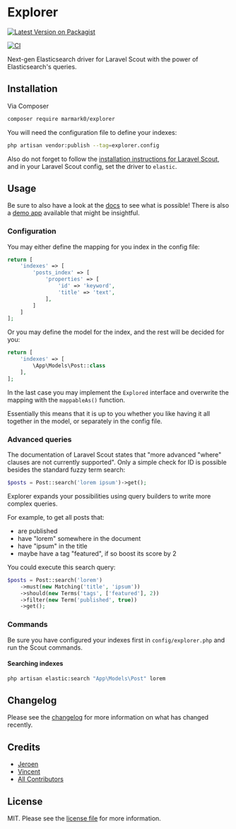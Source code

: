 # Explorer

[![Latest Version on Packagist][ico-version]][link-packagist]

[![CI](https://github.com/Jeroen-G/Explorer/actions/workflows/ci.yml/badge.svg)](https://github.com/Jeroen-G/Explorer/actions/workflows/ci.yml)

Next-gen Elasticsearch driver for Laravel Scout with the power of Elasticsearch's queries.

## Installation

Via Composer

``` bash
composer require marmark0/explorer
```

You will need the configuration file to define your indexes:

```bash
php artisan vendor:publish --tag=explorer.config
```

Also do not forget to follow the [installation instructions for Laravel Scout](https://laravel.com/docs/scout#installation),
and in your Laravel Scout config, set the driver to `elastic`. 

## Usage

Be sure to also have a look at the [docs](docs/index.md) to see what is possible!
There is also a [demo app](https://github.com/Jeroen-G/explorer-demo) available that might be insightful.

### Configuration

You may either define the mapping for you index in the config file:

```php
return [
    'indexes' => [
        'posts_index' => [
            'properties' => [
                'id' => 'keyword',
                'title' => 'text',
            ],
        ]
    ]
];
```

Or you may define the model for the index, and the rest will be decided for you:

```php
return [
    'indexes' => [
        \App\Models\Post::class
    ],
];
```

In the last case you may implement the `Explored` interface and overwrite the mapping with the `mappableAs()` function.

Essentially this means that it is up to you whether you like having it all together in the model, or separately in the config file.

### Advanced queries
The documentation of Laravel Scout states that "more advanced "where" clauses are not currently supported".
Only a simple check for ID is possible besides the standard fuzzy term search:

```php
$posts = Post::search('lorem ipsum')->get();
```

Explorer expands your possibilities using query builders to write more complex queries.

For example, to get all posts that:

 - are published
 - have "lorem" somewhere in the document
 - have "ipsum" in the title
 - maybe have a tag "featured", if so boost its score by 2
 
 You could execute this search query:

```php
$posts = Post::search('lorem')
    ->must(new Matching('title', 'ipsum'))
    ->should(new Terms('tags', ['featured'], 2))
    ->filter(new Term('published', true))
    ->get();
```

### Commands
Be sure you have configured your indexes first in `config/explorer.php` and run the Scout commands.

#### Searching indexes

```bash
php artisan elastic:search "App\Models\Post" lorem
```

## Changelog

Please see the [changelog](changelog.md) for more information on what has changed recently.

## Credits

- [Jeroen][link-author-jeroen]
- [Vincent][link-author-vincent]
- [All Contributors][link-contributors]

## License

MIT. Please see the [license file](license.md) for more information.

[ico-version]: https://img.shields.io/packagist/v/jeroen-g/explorer.svg?style=flat-square
[ico-actions]: https://img.shields.io/github/workflow/status/Jeroen-G/explorer/CI?label=CI%2FCD&style=flat-square

[link-actions]: https://github.com/Jeroen-G/explorer/actions?query=workflow:CI
[link-packagist]: https://packagist.org/packages/jeroen-g/explorer
[link-author-jeroen]: https://github.com/jeroen-g
[link-author-vincent]: https://github.com/blackshadev
[link-contributors]: ../../contributors
